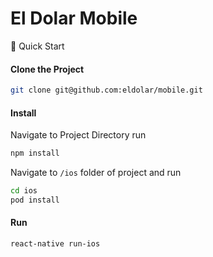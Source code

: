 # El Dolar Mobile

:rocket: Quick Start

#### Clone the Project

```sh
git clone git@github.com:eldolar/mobile.git
```

#### Install

Navigate to Project Directory run 
```sh
npm install
```

Navigate to `/ios` folder of project and run 
```sh
cd ios
pod install
```

#### Run
```sh
react-native run-ios
```

